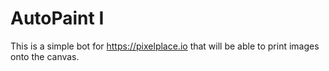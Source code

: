 # AutoPaint I
This is a simple bot for https://pixelplace.io that will be able to print images onto the canvas.
